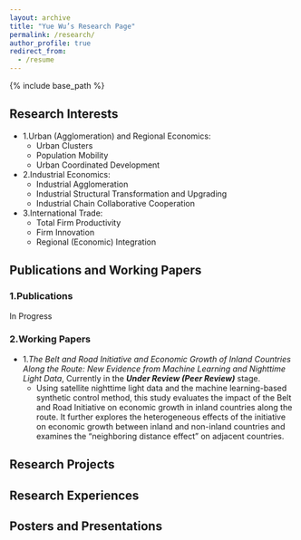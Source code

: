 ```yaml
---
layout: archive
title: "Yue Wu’s Research Page"
permalink: /research/
author_profile: true
redirect_from:
  - /resume
---
```


{% include base_path %}

## Research Interests
- 1.Urban (Agglomeration) and Regional Economics:
  - Urban Clusters
  - Population Mobility
  - Urban Coordinated Development
- 2.Industrial Economics:
  - Industrial Agglomeration
  - Industrial Structural Transformation and Upgrading
  - Industrial Chain Collaborative Cooperation
- 3.International Trade:
  - Total Firm Productivity
  - Firm Innovation
  - Regional (Economic) Integration

## Publications and Working Papers
### 1.Publications
In Progress
### 2.Working Papers
- 1.*The Belt and Road Initiative and Economic Growth of Inland Countries Along the Route: New Evidence from Machine Learning and Nighttime Light Data*, Currently in the ***Under Review (Peer Review)*** stage.
  - Using satellite nighttime light data and the machine learning-based synthetic control method, this study evaluates the impact of the Belt and Road Initiative on economic growth in inland countries along the route. It further explores the heterogeneous effects of the initiative on economic growth between inland and non-inland countries and examines the “neighboring distance effect” on adjacent countries.
## Research Projects

## Research Experiences

## Posters and Presentations
